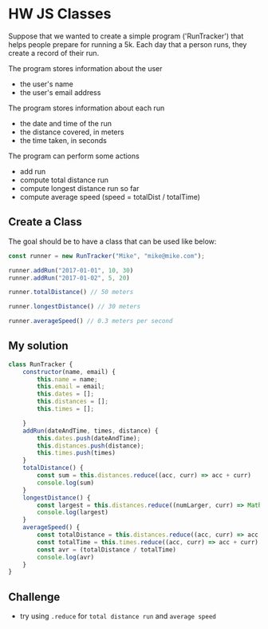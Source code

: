 # HW JS Classes

Suppose that we wanted to create a simple program ('RunTracker') that helps people prepare for running a 5k. Each day that a person runs, they create a record of their run.

The program stores information about the user 
- the user's name
- the user's email address 

The program stores information about each run

- the date and time of the run
- the distance covered, in meters
- the time taken, in seconds

The program can perform some actions
- add run
- compute total distance run
- compute longest distance run so far 
- compute average speed (speed = totalDist / totalTime) 

## Create a Class

The goal should be to have a class that can be used like below:
```js
const runner = new RunTracker("Mike", "mike@mike.com");

runner.addRun("2017-01-01", 10, 30)
runner.addRun("2017-01-02", 5, 20)

runner.totalDistance() // 50 meters

runner.longestDistance() // 30 meters

runner.averageSpeed() // 0.3 meters per second
```
## My solution
```js
class RunTracker {
    constructor(name, email) {
        this.name = name;
        this.email = email;
        this.dates = [];
        this.distances = [];
        this.times = [];

    }
    addRun(dateAndTime, times, distance) {
        this.dates.push(dateAndTime);
        this.distances.push(distance);
        this.times.push(times)
    }
    totalDistance() {
        const sum = this.distances.reduce((acc, curr) => acc + curr)
        console.log(sum)
    }
    longestDistance() {
        const largest = this.distances.reduce((numLarger, curr) => Math.max(numLarger, curr));
        console.log(largest)
    }
    averageSpeed() {
        const totalDistance = this.distances.reduce((acc, curr) => acc + curr)
        const totalTime = this.times.reduce((acc, curr) => acc + curr)
        const avr = (totalDistance / totalTime)
        console.log(avr)
    }
}


```





## Challenge
- try using `.reduce` for `total distance run` and `average speed`
